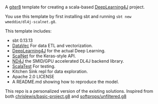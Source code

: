 A [giter8](https://github.com/n8han/giter8) template for creating a scala-based [DeepLearning4J](https://github.com/deeplearning4j/deeplearning4j) project.

You use this template by first installing sbt and running  `sbt new wmeddie/dl4j-scalnet.g8`.

This template includes:

* sbt 0.13.13
* [DataVec](https://github.com/deeplearning4j/DataVec) For data ETL and vectorization.
* [DeepLearning4J](https://github.com/deeplearning4j/deeplearning4j) for the actual Deep Learning.
* [ScalNet](https://github.com/deeplearning4j/ScalNet) for the Keras-style API.
* [ND4J](https://github.com/deeplearning4j/nd4j) the SMID/GPU accelerated DL4J backend library.
* [ScalaTest](http://www.scalatest.org/) For testing.
* Kitchen Sink repl for data exploration.
* Apache 2.0 LICENSE
* A README.md showing how to reproduce the model.


This repo is a personalized version of the existing solutions. 
Inspired from both [chrislewis/basic-project.g8](https://github.com/chrislewis/basic-project.g8) and [softprops/unfiltered.g8](https://github.com/softprops/unfiltered.g8)
